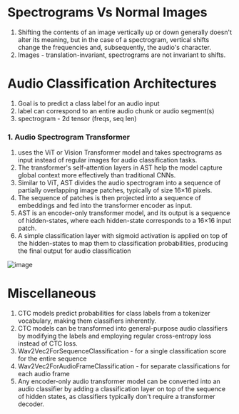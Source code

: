 # Spectrograms Vs Normal Images

1. Shifting the contents of an image vertically up or down generally doesn't alter its meaning, but in the case of a spectrogram, vertical shifts change the frequencies and, subsequently, the audio's character.
2. Images - translation-invariant, spectrograms are not invariant to shifts.

# Audio Classification Architectures

1. Goal is to predict a class label for an audio input
2. label can correspond to an entire audio chunk or audio segment(s)
3. spectrogram - 2d tensor (freqs, seq len)


### 1. Audio Spectrogram Transformer

1. uses the ViT or Vision Transformer model and takes spectrograms as input instead of regular images for audio classification tasks.
2. The transformer's self-attention layers in AST help the model capture global context more effectively than traditional CNNs.
3. Similar to ViT, AST divides the audio spectrogram into a sequence of partially overlapping image patches, typically of size 16×16 pixels.
4. The sequence of patches is then projected into a sequence of embeddings and fed into the transformer encoder as input.
5. AST is an encoder-only transformer model, and its output is a sequence of hidden-states, where each hidden-state corresponds to a 16×16 input patch.
6. A simple classification layer with sigmoid activation is applied on top of the hidden-states to map them to classification probabilities, producing the final output for audio classification

![image](https://github.com/DrishtiShrrrma/huggingface-audio-course/assets/129742046/ff6162b0-47ca-46e0-ad92-f991a2c4c44b)


# Miscellaneous

1. CTC models predict probabilities for class labels from a tokenizer vocabulary, making them classifiers inherently.
2. CTC models can be transformed into general-purpose audio classifiers by modifying the labels and employing regular cross-entropy loss instead of CTC loss.
3. Wav2Vec2ForSequenceClassification - for a single classification score for the entire sequence
4. Wav2Vec2ForAudioFrameClassification - for separate classifications for each audio frame
5. Any encoder-only audio transformer model can be converted into an audio classifier by adding a classification layer on top of the sequence of hidden states, as classifiers typically don't require a transformer decoder.
